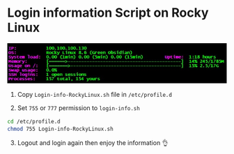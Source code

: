 # Login information Script on Rocky Linux

<p align="center">
<img src="Login-info-RockyLinux.jpg">
</p>

1. Copy `Login-info-RockyLinux.sh` file in `/etc/profile.d`

2. Set `755` or `777` permission to `login-info.sh`
```bash script
cd /etc/profile.d
chmod 755 Login-info-RockyLinux.sh

```
3. Logout and login again then enjoy the information :ok_hand: